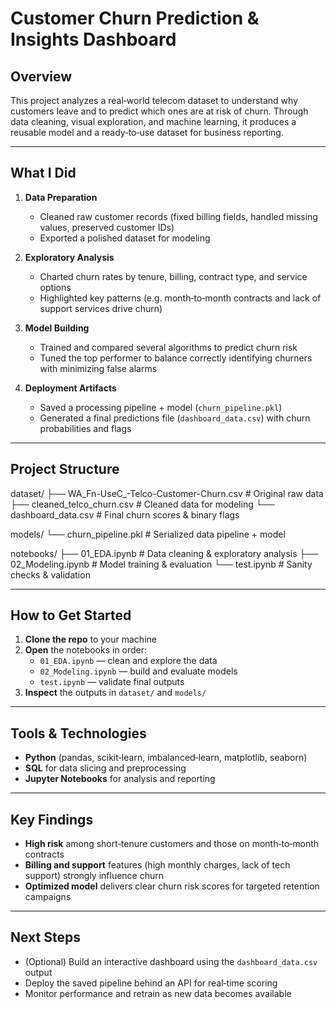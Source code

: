 # Customer Churn Prediction & Insights Dashboard

## Overview
This project analyzes a real‑world telecom dataset to understand why customers leave and to predict which ones are at risk of churn. Through data cleaning, visual exploration, and machine learning, it produces a reusable model and a ready‑to‑use dataset for business reporting.

---

## What I Did

1. **Data Preparation**  
   - Cleaned raw customer records (fixed billing fields, handled missing values, preserved customer IDs)  
   - Exported a polished dataset for modeling  

2. **Exploratory Analysis**  
   - Charted churn rates by tenure, billing, contract type, and service options  
   - Highlighted key patterns (e.g. month‑to‑month contracts and lack of support services drive churn)  

3. **Model Building**  
   - Trained and compared several algorithms to predict churn risk  
   - Tuned the top performer to balance correctly identifying churners with minimizing false alarms  

4. **Deployment Artifacts**  
   - Saved a processing pipeline + model (`churn_pipeline.pkl`)  
   - Generated a final predictions file (`dashboard_data.csv`) with churn probabilities and flags  

---

## Project Structure

dataset/
├── WA_Fn-UseC_-Telco-Customer-Churn.csv # Original raw data
├── cleaned_telco_churn.csv # Cleaned data for modeling
└── dashboard_data.csv # Final churn scores & binary flags

models/
└── churn_pipeline.pkl # Serialized data pipeline + model

notebooks/
├── 01_EDA.ipynb # Data cleaning & exploratory analysis
├── 02_Modeling.ipynb # Model training & evaluation
└── test.ipynb # Sanity checks & validation



---

## How to Get Started

1. **Clone the repo** to your machine  
2. **Open** the notebooks in order:
   - `01_EDA.ipynb` — clean and explore the data  
   - `02_Modeling.ipynb` — build and evaluate models  
   - `test.ipynb` — validate final outputs  
3. **Inspect** the outputs in `dataset/` and `models/`

---

## Tools & Technologies

- **Python** (pandas, scikit‑learn, imbalanced‑learn, matplotlib, seaborn)  
- **SQL** for data slicing and preprocessing  
- **Jupyter Notebooks** for analysis and reporting  

---

## Key Findings

- **High risk** among short‑tenure customers and those on month‑to‑month contracts  
- **Billing and support** features (high monthly charges, lack of tech support) strongly influence churn  
- **Optimized model** delivers clear churn risk scores for targeted retention campaigns  

---

## Next Steps

- (Optional) Build an interactive dashboard using the `dashboard_data.csv` output  
- Deploy the saved pipeline behind an API for real‑time scoring  
- Monitor performance and retrain as new data becomes available  

